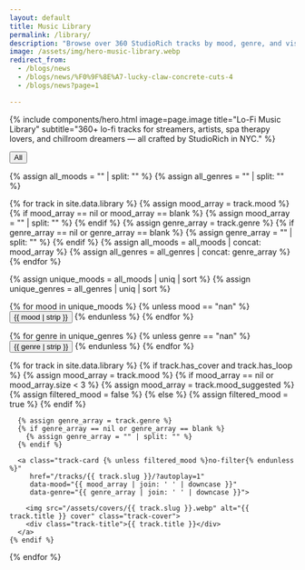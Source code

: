 ```yaml
---
layout: default
title: Music Library
permalink: /library/
description: "Browse over 360 StudioRich tracks by mood, genre, and visual aesthetic."
image: /assets/img/hero-music-library.webp
redirect_from:
  - /blogs/news
  - /blogs/news/%F0%9F%8E%A7-lucky-claw-concrete-cuts-4
  - /blogs/news?page=1

---
```


{% include components/hero.html
  image=page.image
  title="Lo-Fi Music Library"
  subtitle="360+ lo-fi tracks for streamers, artists, spa therapy lovers, and chillroom dreamers — all crafted by StudioRich in NYC."
%}

<div class="filter-bar">
  <button data-filter="all" data-type="all" class="active">All</button>

  {% assign all_moods = "" | split: "" %}
  {% assign all_genres = "" | split: "" %}

  {% for track in site.data.library %}
    {% assign mood_array = track.mood %}
    {% if mood_array == nil or mood_array == blank %}
      {% assign mood_array = "" | split: "" %}
    {% endif %}
    {% assign genre_array = track.genre %}
    {% if genre_array == nil or genre_array == blank %}
      {% assign genre_array = "" | split: "" %}
    {% endif %}
    {% assign all_moods = all_moods | concat: mood_array %}
    {% assign all_genres = all_genres | concat: genre_array %}
  {% endfor %}

  {% assign unique_moods = all_moods | uniq | sort %}
  {% assign unique_genres = all_genres | uniq | sort %}

  <!-- Moods -->
  {% for mood in unique_moods %}
    {% unless mood == "nan" %}
      <button data-filter="{{ mood | downcase | strip }}" data-type="mood">{{ mood | strip }}</button>
    {% endunless %}
  {% endfor %}

  <!-- Genres -->
  {% for genre in unique_genres %}
    {% unless genre == "nan" %}
      <button data-filter="{{ genre | downcase | strip }}" data-type="genre">{{ genre | strip }}</button>
    {% endunless %}
  {% endfor %}
</div>

<section class="track-grid">
  {% for track in site.data.library %}
    {% if track.has_cover and track.has_loop %}
      {% assign mood_array = track.mood %}
      {% if mood_array == nil or mood_array.size < 3 %}
        {% assign mood_array = track.mood_suggested %}
        {% assign filtered_mood = false %}
      {% else %}
        {% assign filtered_mood = true %}
      {% endif %}

      {% assign genre_array = track.genre %}
      {% if genre_array == nil or genre_array == blank %}
        {% assign genre_array = "" | split: "" %}
      {% endif %}

      <a class="track-card {% unless filtered_mood %}no-filter{% endunless %}"
         href="/tracks/{{ track.slug }}/?autoplay=1"
         data-mood="{{ mood_array | join: ' ' | downcase }}"
         data-genre="{{ genre_array | join: ' ' | downcase }}">

        <img src="/assets/covers/{{ track.slug }}.webp" alt="{{ track.title }} cover" class="track-cover">
        <div class="track-title">{{ track.title }}</div>
      </a>
    {% endif %}
  {% endfor %}
</section>

<script>
  const cards = document.querySelectorAll('.track-card');
  const filterButtons = document.querySelectorAll('[data-filter]');
  let selectedMood = null;
  let selectedGenre = null;

  function updateGenreButtonsForMood(mood) {
    const genreButtons = document.querySelectorAll('button[data-type="genre"]');
    genreButtons.forEach(btn => {
      const genre = btn.dataset.filter;
      const hasMatch = Array.from(cards).some(card => {
        const moods = (card.dataset.mood || '').split(' ');
        const genres = (card.dataset.genre || '').split(' ');
        return moods.includes(mood) && genres.includes(genre);
      });
      btn.classList.toggle('disabled', !hasMatch);
    });
  }

  function updateFilters() {
    filterButtons.forEach(btn => btn.classList.remove('active'));

    if (selectedMood) {
      document.querySelector(`[data-filter="${selectedMood}"][data-type="mood"]`)?.classList.add('active');
    }
    if (selectedGenre) {
      document.querySelector(`[data-filter="${selectedGenre}"][data-type="genre"]`)?.classList.add('active');
    }
    if (!selectedMood && !selectedGenre) {
      document.querySelector(`[data-filter="all"]`)?.classList.add('active');
    }

    cards.forEach(card => {
      const moods = (card.dataset.mood || '').split(' ');
      const genres = (card.dataset.genre || '').split(' ');
      const isNoFilter = card.classList.contains('no-filter');

      const moodMatch = !selectedMood || moods.includes(selectedMood);
      const genreMatch = !selectedGenre || genres.includes(selectedGenre);
      const show = (!selectedMood && !selectedGenre) || (moodMatch && genreMatch && !isNoFilter);

      card.style.display = show ? '' : 'none';
    });

    if (selectedMood) {
      updateGenreButtonsForMood(selectedMood);
    } else {
      document.querySelectorAll('button[data-type="genre"]').forEach(btn => btn.classList.remove('disabled'));
    }
  }

  filterButtons.forEach(button => {
    button.addEventListener('click', () => {
      const type = button.dataset.type;
      const value = button.dataset.filter;

      if (value === 'all') {
        selectedMood = null;
        selectedGenre = null;
      } else if (type === 'mood') {
        selectedMood = (selectedMood === value) ? null : value;
      } else if (type === 'genre') {
        selectedGenre = (selectedGenre === value) ? null : value;
      }

      if (typeof gtag === 'function') {
        gtag('event', 'filter_selected', {
          filter_type: type,
          filter_value: value,
          page_location: window.location.pathname
        });
      }

      updateFilters();
    });
  });

  const params = new URLSearchParams(window.location.search);
  const genreFromURL = params.get('genre');
  if (genreFromURL) selectedGenre = genreFromURL.toLowerCase();
  updateFilters();
</script>
